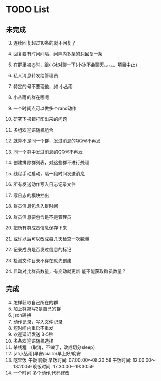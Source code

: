 # TODO List

## 未完成
3. 连续回复超过10条的就不回复了
3. 回复要有时间间隔，间隔内多条的只回复一条
3. 在群里被@时，跟小冰对聊一下(小冰不会聊天。。。。。项目中止)
3. 私人消息转发给管理员
3. 特定的号不要理他，如 小丛雨


1. 小丛雨的群在哪呢
1. 一个时间点可以做多个rand动作


2. 研究下报错打印出来的问题
2. 多组欢迎语随机组合

4. 就算不是同一个群，发过消息的QQ号不再发
4. 同一个群中发过消息的QQ号不再发
4. 创建排除群列表，对这些群不进行处理
4. 线程手动启动，隔一段时间发送消息
4. 所有发送动作写入日志记录文件
4. 写日志的模块抽出
4. 群员信息包含入群时间
4. 群员信息要包含是不是管理员
4. 把所有群成员信息保存下来   
4. 或许以后可以改成每几天检查一次数量 
4. 记录成员是否发过信息的标记
4. 检测文件目录不存在就先创建
4. 启动对比群员数量，有变动就更新  能不能获取群员数量？


## 完成
4. 怎样获取自己所在的群
1. 加上群简写2是自己的群
1. json转换
1. 动作记录，写入文件记录
1. 短时间内重启不重发
2. 欢迎延迟发送 3-5秒
2. 多条欢迎语随机选择
1. 杀线程 （取消，不做了，改成切分sleep）
1. [at小丛雨]早安/ciallo/早上好/晚安
1. 吃早饭 午饭 晚饭  早饭时间: 07:00:00～08:20:59 午饭时间: 12:00:00～13:20:59 晚饭时间: 17:30:00～19:30:59
1. 一个时间 多个动作,代码修改